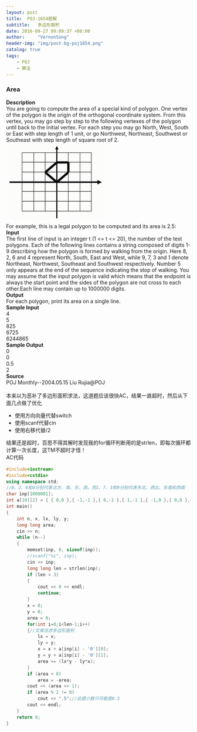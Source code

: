 ```yaml
---
layout: post
title:  POJ-1654题解
subtitle:   多边形面积
date: 2016-09-27 09:09:37 +08:00
author:     "VernonSong"
header-img: "img/post-bg-poj1654.png"
catalog: true
tags:
    - POJ
    - 算法
---
```

### Area
**Description**
<br>You are going to compute the area of a special kind of polygon. One vertex of the polygon is the origin of the orthogonal coordinate system. From this vertex, you may go step by step to the following vertexes of the polygon until back to the initial vertex. For each step you may go North, West, South or East with step length of 1 unit, or go Northwest, Northeast, Southwest or Southeast with step length of square root of 2. 
![](https://github.com/VernonSong/Storage/blob/master/image/1654_1.jpg?raw=true)
<br>For example, this is a legal polygon to be computed and its area is 2.5: 
<br>**Input**
<br>The first line of input is an integer t (1 <= t <= 20), the number of the test polygons. Each of the following lines contains a string composed of digits 1-9 describing how the polygon is formed by walking from the origin. Here 8, 2, 6 and 4 represent North, South, East and West, while 9, 7, 3 and 1 denote Northeast, Northwest, Southeast and Southwest respectively. Number 5 only appears at the end of the sequence indicating the stop of walking. You may assume that the input polygon is valid which means that the endpoint is always the start point and the sides of the polygon are not cross to each other.Each line may contain up to 1000000 digits.
<br>**Output**
<br>For each polygon, print its area on a single line.
<br>**Sample Input**
<br>4
<br>5
<br>825
<br>6725
<br>6244865
<br>**Sample Output**
<br>0
<br>0
<br>0.5
<br>2
<br>**Source**
<br>POJ Monthly--2004.05.15 Liu Rujia@POJ
<br>
<br>本来以为恶补了多边形面积求法，这道题应该很快AC，结果一直超时，然后从下面几点做了优化
- 使用方向向量代替switch
- 使用scanf代替cin
- 使用右移代替/2

结果还是超时，百思不得其解时发现我的for循环判断用的是strlen，即每次循环都计算一次长度，这TM不超时才怪！
<br>AC代码

```cpp
#include<iostream>
#include<cstdio> 
using namespace std;
//8、2、6和4分别代表北方、南、东，西，而1、7、3和9分别代表东北、西北、东南和西南
char inp[1000001];
int a[10][2] = { { 0,0 },{ -1,-1 },{ 0,-1 },{ 1,-1 },{ -1,0 },{ 0,0 },{ 1,0 },{ -1,1 },{ 0,1 },{ 1,1 } };//方向向量
int main()
{
	int n, x, lx, ly, y;
	long long area;
	cin >> n;
	while (n--)
	{
		memset(inp, 0, sizeof(inp));
		//scanf("%s", inp);
		cin >> inp;
		long long len = strlen(inp);
		if (len < 3)
		{
			cout << 0 << endl;
			continue;
		}
		x = 0;
		y = 0;
		area = 0;
		for(int i=0;i<len-1;i++)
		{//叉乘法求多边形面积
			lx = x;
			ly = y;
			x = x + a[inp[i] - '0'][0];
			y = y + a[inp[i] - '0'][1];
			area += (lx*y - ly*x);
		}
		if (area < 0)
			area = -area;
		cout << (area >> 1);
		if (area % 2 != 0)
			cout << ".5";//此题小数只可能是0.5
		cout << endl;
	}
	return 0;
}
```